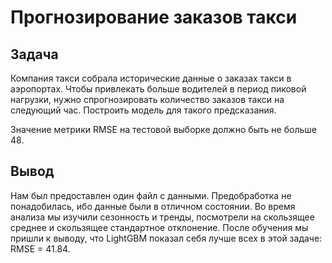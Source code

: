 # Прогнозирование заказов такси

## Задача

Компания такси собрала исторические данные о заказах такси в аэропортах. Чтобы привлекать больше водителей в период пиковой нагрузки, нужно спрогнозировать количество заказов такси на следующий час. Построить модель для такого предсказания.

Значение метрики RMSE на тестовой выборке должно быть не больше 48.

## Вывод

Нам был предоставлен один файл с данными. Предобработка не понадобилась, ибо данные были в отличном состоянии. Во время анализа мы изучили сезонность и тренды, посмотрели на скользящее среднее и скользящее стандартное отклонение.
После обучения мы пришли к выводу, что LightGBM показал себя лучше всех в этой задаче: RMSE = 41.84.
